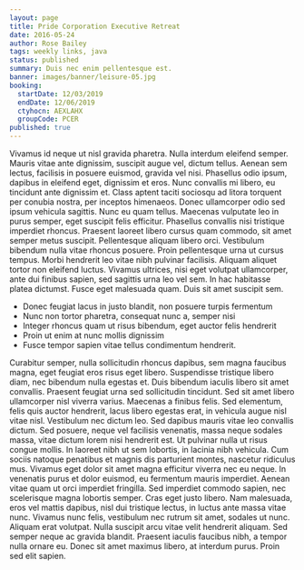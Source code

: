 ```yaml
---
layout: page
title: Pride Corporation Executive Retreat
date: 2016-05-24
author: Rose Bailey
tags: weekly links, java
status: published
summary: Duis nec enim pellentesque est.
banner: images/banner/leisure-05.jpg
booking:
  startDate: 12/03/2019
  endDate: 12/06/2019
  ctyhocn: AEXLAHX
  groupCode: PCER
published: true
---
```

Vivamus id neque ut nisl gravida pharetra. Nulla interdum eleifend semper. Mauris vitae ante dignissim, suscipit augue vel, dictum tellus. Aenean sem lectus, facilisis in posuere euismod, gravida vel nisi. Phasellus odio ipsum, dapibus in eleifend eget, dignissim et eros. Nunc convallis mi libero, eu tincidunt ante dignissim et. Class aptent taciti sociosqu ad litora torquent per conubia nostra, per inceptos himenaeos. Donec ullamcorper odio sed ipsum vehicula sagittis. Nunc eu quam tellus.
Maecenas vulputate leo in purus semper, eget suscipit felis efficitur. Phasellus convallis nisi tristique imperdiet rhoncus. Praesent laoreet libero cursus quam commodo, sit amet semper metus suscipit. Pellentesque aliquam libero orci. Vestibulum bibendum nulla vitae rhoncus posuere. Proin pellentesque urna ut cursus tempus. Morbi hendrerit leo vitae nibh pulvinar facilisis. Aliquam aliquet tortor non eleifend luctus. Vivamus ultrices, nisi eget volutpat ullamcorper, ante dui finibus sapien, sed sagittis urna leo vel sem. In hac habitasse platea dictumst. Fusce eget malesuada quam. Duis sit amet suscipit sem.

* Donec feugiat lacus in justo blandit, non posuere turpis fermentum
* Nunc non tortor pharetra, consequat nunc a, semper nisi
* Integer rhoncus quam ut risus bibendum, eget auctor felis hendrerit
* Proin ut enim at nunc mollis dignissim
* Fusce tempor sapien vitae tellus condimentum hendrerit.

Curabitur semper, nulla sollicitudin rhoncus dapibus, sem magna faucibus magna, eget feugiat eros risus eget libero. Suspendisse tristique libero diam, nec bibendum nulla egestas et. Duis bibendum iaculis libero sit amet convallis. Praesent feugiat urna sed sollicitudin tincidunt. Sed sit amet libero ullamcorper nisl viverra varius. Maecenas a finibus felis. Sed elementum, felis quis auctor hendrerit, lacus libero egestas erat, in vehicula augue nisl vitae nisl. Vestibulum nec dictum leo. Sed dapibus mauris vitae leo convallis dictum. Sed posuere, neque vel facilisis venenatis, massa neque sodales massa, vitae dictum lorem nisi hendrerit est.
Ut pulvinar nulla ut risus congue mollis. In laoreet nibh ut sem lobortis, in lacinia nibh vehicula. Cum sociis natoque penatibus et magnis dis parturient montes, nascetur ridiculus mus. Vivamus eget dolor sit amet magna efficitur viverra nec eu neque. In venenatis purus et dolor euismod, eu fermentum mauris imperdiet. Aenean vitae quam ut orci imperdiet fringilla. Sed imperdiet commodo sapien, nec scelerisque magna lobortis semper. Cras eget justo libero. Nam malesuada, eros vel mattis dapibus, nisl dui tristique lectus, in luctus ante massa vitae nunc. Vivamus nunc felis, vestibulum nec rutrum sit amet, sodales ut nunc. Aliquam erat volutpat. Nulla suscipit arcu vitae velit hendrerit aliquam. Sed semper neque ac gravida blandit. Praesent iaculis faucibus nibh, a tempor nulla ornare eu. Donec sit amet maximus libero, at interdum purus. Proin sed elit sapien.
